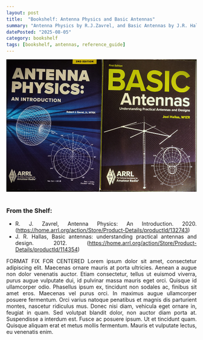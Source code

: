 ```yaml
---
layout: post
title:  "Bookshelf: Antenna Physics and Basic Antennas"
summary: "Antenna Physics by R.J.Zavrel, and Basic Antennas by J.R. Hallas"
datePosted: "2025-08-05"
category: bookshelf
tags: [bookshelf, antennas, reference_guide]
---
```

<style>
.justified-content {
    text-align: justify;
    text-justify: inter-word;
}
</style>
<div class="justified-content">
<img src="/media/imgs/bookshelf/bookshelf_antenna_books_1.jpg" alt="Antenna Physics by R.J.Zavrel, and Basic Antennas by J.R. Hallas" style="height: 350px; width: auto; max-width: 100%; display: block; margin: 0 auto;">
<br>
<h3> From the Shelf: </h3>
<ul>
    <li>R. J. Zavrel, Antenna Physics: An Introduction. 2020. (<a href="https://home.arrl.org/action/Store/Product-Details/productId/132743" target="_blank">https://home.arrl.org/action/Store/Product-Details/productId/132743</a>)</li>
    <li>J. R. Hallas, Basic antennas: understanding practical antennas and design. 2012. (<a href="https://home.arrl.org/action/Store/Product-Details/productId/114354" target="_blank">https://home.arrl.org/action/Store/Product-Details/productId/114354</a>)</li>
             
</ul>
<p>
FORMAT FIX FOR CENTERED
Lorem ipsum dolor sit amet, consectetur adipiscing elit. Maecenas ornare mauris at porta ultricies. Aenean a augue non dolor venenatis auctor. Etiam consectetur, tellus ut euismod viverra, purus augue vulputate dui, id pulvinar massa mauris eget orci. Quisque id ullamcorper odio. Phasellus ipsum ex, tincidunt non sodales ac, finibus sit amet eros. Maecenas vel purus orci. In maximus augue ullamcorper posuere fermentum. Orci varius natoque penatibus et magnis dis parturient montes, nascetur ridiculus mus. Donec nisi diam, vehicula eget ornare in, feugiat in quam. Sed volutpat blandit dolor, non auctor diam porta at. Suspendisse a interdum est. Fusce ac posuere ipsum. Ut et tincidunt quam. Quisque aliquam erat et metus mollis fermentum. Mauris et vulputate lectus, eu venenatis enim.
</p>